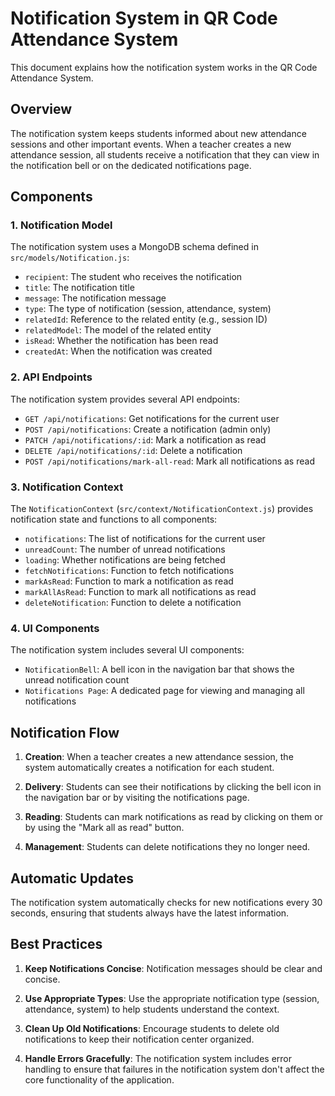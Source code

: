 # Notification System in QR Code Attendance System

This document explains how the notification system works in the QR Code Attendance System.

## Overview

The notification system keeps students informed about new attendance sessions and other important events. When a teacher creates a new attendance session, all students receive a notification that they can view in the notification bell or on the dedicated notifications page.

## Components

### 1. Notification Model

The notification system uses a MongoDB schema defined in `src/models/Notification.js`:

- `recipient`: The student who receives the notification
- `title`: The notification title
- `message`: The notification message
- `type`: The type of notification (session, attendance, system)
- `relatedId`: Reference to the related entity (e.g., session ID)
- `relatedModel`: The model of the related entity
- `isRead`: Whether the notification has been read
- `createdAt`: When the notification was created

### 2. API Endpoints

The notification system provides several API endpoints:

- `GET /api/notifications`: Get notifications for the current user
- `POST /api/notifications`: Create a notification (admin only)
- `PATCH /api/notifications/:id`: Mark a notification as read
- `DELETE /api/notifications/:id`: Delete a notification
- `POST /api/notifications/mark-all-read`: Mark all notifications as read

### 3. Notification Context

The `NotificationContext` (`src/context/NotificationContext.js`) provides notification state and functions to all components:

- `notifications`: The list of notifications for the current user
- `unreadCount`: The number of unread notifications
- `loading`: Whether notifications are being fetched
- `fetchNotifications`: Function to fetch notifications
- `markAsRead`: Function to mark a notification as read
- `markAllAsRead`: Function to mark all notifications as read
- `deleteNotification`: Function to delete a notification

### 4. UI Components

The notification system includes several UI components:

- `NotificationBell`: A bell icon in the navigation bar that shows the unread notification count
- `Notifications Page`: A dedicated page for viewing and managing all notifications

## Notification Flow

1. **Creation**: When a teacher creates a new attendance session, the system automatically creates a notification for each student.

2. **Delivery**: Students can see their notifications by clicking the bell icon in the navigation bar or by visiting the notifications page.

3. **Reading**: Students can mark notifications as read by clicking on them or by using the "Mark all as read" button.

4. **Management**: Students can delete notifications they no longer need.

## Automatic Updates

The notification system automatically checks for new notifications every 30 seconds, ensuring that students always have the latest information.

## Best Practices

1. **Keep Notifications Concise**: Notification messages should be clear and concise.

2. **Use Appropriate Types**: Use the appropriate notification type (session, attendance, system) to help students understand the context.

3. **Clean Up Old Notifications**: Encourage students to delete old notifications to keep their notification center organized.

4. **Handle Errors Gracefully**: The notification system includes error handling to ensure that failures in the notification system don't affect the core functionality of the application.
